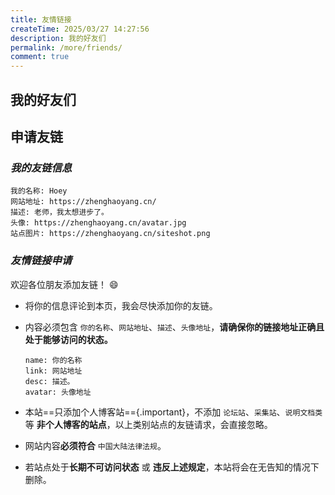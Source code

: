 ```yaml
---
title: 友情链接
createTime: 2025/03/27 14:27:56
description: 我的好友们
permalink: /more/friends/
comment: true
---
```


## 我的好友们

<AllFriendContent/>



## 申请友链

### _我的友链信息_

```
我的名称: Hoey
网站地址: https://zhenghaoyang.cn/
描述: 老师，我太想进步了。
头像: https://zhenghaoyang.cn/avatar.jpg
站点图片: https://zhenghaoyang.cn/siteshot.png
```

### _友情链接申请_

欢迎各位朋友添加友链！ 😄

- 将你的信息评论到本页，我会尽快添加你的友链。

- 内容必须包含 `你的名称`、`网站地址`、`描述`、`头像地址`，**请确保你的链接地址正确且处于能够访问的状态。**  
  ```
  name: 你的名称
  link: 网站地址
  desc: 描述。
  avatar: 头像地址
  ```
- 本站==只添加个人博客站=={.important}，不添加 `论坛站`、`采集站`、`说明文档类` 等 **非个人博客的站点**，以上类别站点的友链请求，会直接忽略。
- 网站内容**必须符合** `中国大陆法律法规`。
- 若站点处于**长期不可访问状态** 或 **违反上述规定**，本站将会在无告知的情况下删除。



